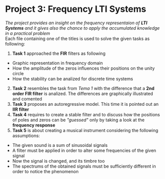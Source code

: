 # Project 3: **Frequency LTI Systems**
*The project provides an insight on the frequency representaion of **LTI Systems** and it gives also the chance to apply the accumulated knowledge in a practical problem*\
Each file containing one of the titles is used to solve the given tasks as following:
1. **Task 1** approached the **FIR** filters as following
* Graphic representation in frequency domain
* How the amplitude of the zeros influences their positions on the unity circle
* How the stability can be analized for discrete time systems
2. **Task 2** resembles the task from *Tema 1* with the difference that a **2nd order FIR filter** is analized. The differences are graphically illustrated and comented
3. **Task 3** proposes an autoregressive model. This time it is pointed out an **IIR filter**
4. **Task 4** requires to create a stable filter and to discuss how the positions of poles and zeros can be *"guessed"* only by taking a look at the **frequency response** 
5. **Task 5** is about creating a musical instrument considering the following assumptions:
* The given sound is a sum of sinusoidal signals
* A filter must be applied in order to alter some frequencies of the given signal
* Now the signal is changed, and its timbre too
* The spectrums of the obtained signals must be sufficiently different in order to notice the phenomenon

